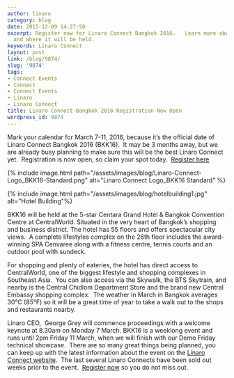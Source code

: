 ```yaml
---
author: linaro
category: blog
date: 2015-12-09 14:27:50
excerpt: Register now for Linaro Connect Bangkok 2016.   Learn more about the event
  and where it will be held.
keywords: Linaro Connect
layout: post
link: /blog/9874/
slug: '9874'
tags:
- Connect Events
- Connect
- Connect Events
- Linaro
- Linaro Connect
title: Linaro Connect Bangkok 2016 Registration Now Open
wordpress_id: 9874
---
```


Mark your calendar for March 7-11, 2016, because it’s the official date of Linaro Connect Bangkok 2016 (BKK16).  It may be 3 months away, but we are already busy planning to make sure this will be the best Linaro Connect yet.  Registration is now open, so claim your spot today.  [Register here](https://connect.linaro.org/bkk16/)

{% include image.html path="/assets/images/blog/Linaro-Connect-Logo_BKK16-Standard.png" alt="Linaro Connect Logo_BKK16 Standard" %}

{% include image.html path="/assets/images/blog/hotelbuilding1.jpg" alt="Hotel Building"%}

BKK16 will be held at the 5-star Centara Grand Hotel & Bangkok Convention Centre at CentralWorld. Situated in the very heart of Bangkok’s shopping and business district. The hotel has 55 floors and offers spectacular city views.  A complete lifestyles complex on the 26th floor includes the award-winning SPA Cenvaree along with a fitness centre, tennis courts and an outdoor pool with sundeck.

For shopping and plenty of eateries, the hotel has direct access to CentralWorld, one of the biggest lifestyle and shopping complexes in Southeast Asia.  You can also access via the Skywalk, the BTS Skytrain, and nearby is the Central Chidlom Department Store and the brand new Central Embassy shopping complex.  The weather in March in Bangkok averages 30°C (85°F) so it will be a great time of year to take a walk out to the shops and restaurants nearby.

Linaro CEO,  George Grey will commence proceedings with a welcome keynote at 8.30am on Monday 7 March. BKK16 is a weeklong event and runs until 2pm Friday 11 March, when we will finish with our Demo Friday technical showcase.  There are so many great things being planned, you can keep up with the latest information about the event on the [Linaro Connect website](https://connect.linaro.org/bkk16/).  The last several Linaro Connects have been sold out weeks prior to the event.  [Register now](https://connect.linaro.org/bkk16/) so you do not miss out.